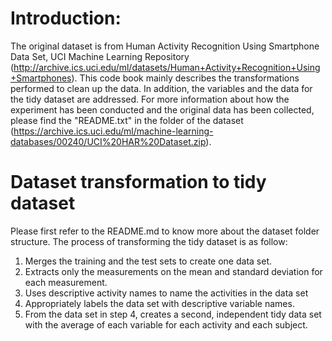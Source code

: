 Introduction:
=============
The original dataset is from Human Activity Recognition Using Smartphone Data Set, UCI Machine Learning Repository (http://archive.ics.uci.edu/ml/datasets/Human+Activity+Recognition+Using+Smartphones). This code book mainly describes the transformations performed to clean up the data. In addition, the variables and the data for the tidy dataset are addressed. For more information about how the experiment has been conducted and the original data has been collected, please find the "README.txt" in the folder of the dataset (https://archive.ics.uci.edu/ml/machine-learning-databases/00240/UCI%20HAR%20Dataset.zip).

Dataset transformation to tidy dataset
======================================
Please first refer to the README.md to know more about the dataset folder structure. The process of transforming the tidy dataset is as follow:
1. Merges the training and the test sets to create one data set.
2. Extracts only the measurements on the mean and standard deviation for each measurement. 
3. Uses descriptive activity names to name the activities in the data set
4. Appropriately labels the data set with descriptive variable names. 
5. From the data set in step 4, creates a second, independent tidy data set with the average of each variable for each activity and each subject.


